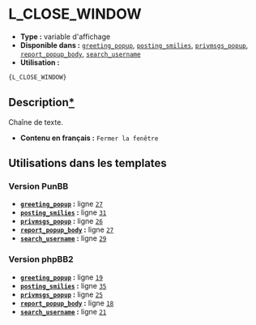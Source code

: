 # L_CLOSE_WINDOW
* __Type :__ variable d'affichage
* __Disponible dans :__ [`greeting_popup`](../tpl/var/greeting_popup.md#readme), [`posting_smilies`](../tpl/var/posting_smilies.md#readme), [`privmsgs_popup`](../tpl/var/privmsgs_popup.md#readme), [`report_popup_body`](../tpl/var/report_popup_body.md#readme), [`search_username`](../tpl/var/search_username.md#readme)
* __Utilisation :__

```html
{L_CLOSE_WINDOW}
```

## Description[*](https://fa-tvars.appspot.com/var/L_CLOSE_WINDOW)
Chaîne de texte.

* __Contenu en français :__ `Fermer la fenêtre`

## Utilisations dans les templates

### Version PunBB
* __[`greeting_popup`](../tpl/var/greeting_popup.md#readme) :__ ligne [`27`](../tpl/src/punbb/greeting_popup.tpl#L27)
* __[`posting_smilies`](../tpl/var/posting_smilies.md#readme) :__ ligne [`31`](../tpl/src/punbb/posting_smilies.tpl#L31)
* __[`privmsgs_popup`](../tpl/var/privmsgs_popup.md#readme) :__ ligne [`26`](../tpl/src/punbb/privmsgs_popup.tpl#L26)
* __[`report_popup_body`](../tpl/var/report_popup_body.md#readme) :__ ligne [`27`](../tpl/src/punbb/report_popup_body.tpl#L27)
* __[`search_username`](../tpl/var/search_username.md#readme) :__ ligne [`29`](../tpl/src/punbb/search_username.tpl#L29)

### Version phpBB2
* __[`greeting_popup`](../tpl/var/greeting_popup.md#readme) :__ ligne [`19`](../tpl/src/subsilver/greeting_popup.tpl#L19)
* __[`posting_smilies`](../tpl/var/posting_smilies.md#readme) :__ ligne [`35`](../tpl/src/subsilver/posting_smilies.tpl#L35)
* __[`privmsgs_popup`](../tpl/var/privmsgs_popup.md#readme) :__ ligne [`25`](../tpl/src/subsilver/privmsgs_popup.tpl#L25)
* __[`report_popup_body`](../tpl/var/report_popup_body.md#readme) :__ ligne [`18`](../tpl/src/subsilver/report_popup_body.tpl#L18)
* __[`search_username`](../tpl/var/search_username.md#readme) :__ ligne [`21`](../tpl/src/subsilver/search_username.tpl#L21)